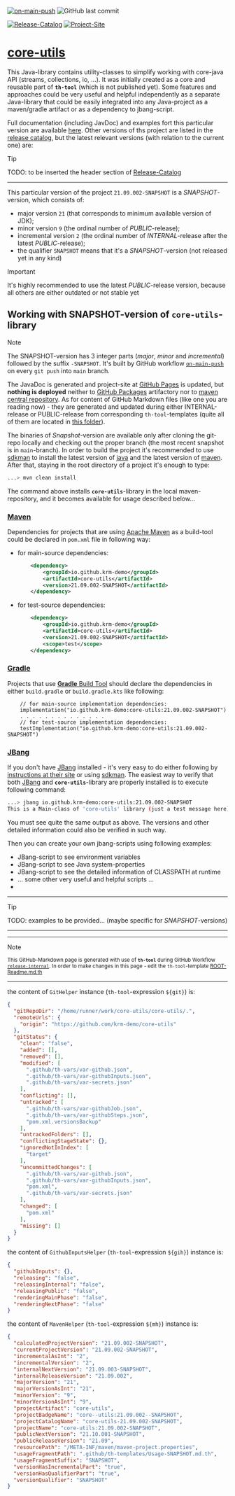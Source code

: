 [![on-main-push](https://github.com/krm-demo/core-utils/actions/workflows/on-main-push.yml/badge.svg?event=push)](https://github.com/krm-demo/core-utils/actions/workflows/on-main-push.yml)
![GitHub last commit](https://img.shields.io/github/last-commit/krm-demo/core-utils)

[![Release-Catalog](https://img.shields.io/badge/GH--Pages-Release_Catalog-blue)](https://krm-demo.github.io/core-utils/)
[![Project-Site](https://img.shields.io/badge/GH--Pages-core--utils:21.09.002--SNAPSHOT-blue)](https://krm-demo.github.io/core-utils/core-utils-21.09.002-SNAPSHOT)

# <u>core-utils</u>

This Java-library contains utility-classes to simplify working with core-java API (streams, collections, io, ...).
It was initially created as a core and reusable part of **`th-tool`** (which is not published yet).
Some features and approaches could be very useful and helpful independently as a separate Java-library
that could be easily integrated into any Java-project as a maven/gradle artifact or as a dependency to jbang-script.

Full documentation (including JavDoc) and examples fort this particular version are available [here](https://krm-demo.github.io/core-utils/core-utils-21.09.002-SNAPSHOT).
Other versions of ths project are listed in the [release catalog](https://krm-demo.github.io/core-utils/),
but the latest relevant versions (with relation to the current one) are:

> [!TIP]
> TODO: to be inserted the header section of [Release-Catalog](https://krm-demo.github.io/core-utils/)

---

This particular version of the project `21.09.002-SNAPSHOT` is a _SNAPSHOT_-version, which consists of:
- major version `21` (that corresponds to minimum available version of JDK);
- minor version `9` (the ordinal number of _PUBLIC_-release);
- incremental version  `2` (the ordinal number of _INTERNAL_-release after the latest _PUBLIC_-release);
- the qualifier `SNAPSHOT` means that it's a _SNAPSHOT_-version (not released yet in any kind)

> [!IMPORTANT]
> It's highly recommended to use the latest _PUBLIC_-release version, because all others are either outdated or not stable yet

## Working with SNAPSHOT-version of `core-utils`-library

> [!NOTE]
> The SNAPSHOT-version has 3 integer parts (_major_, _minor_ and _incremental_) followed by the suffix `-SNAPSHOT`.
> It's built by GitHub workflow [`on-main-push`](https://github.com/krm-demo/core-utils/actions/workflows/on-main-push.yml) on every `git push` into `main` branch.

The JavaDoc is generated and project-site at [GitHub Pages](https://docs.github.com/en/pages) is updated,
but **nothing is deployed** neither to [GitHub Packages](https://docs.github.com/en/packages/learn-github-packages/introduction-to-github-packages)
artifactory nor to [maven central repository](https://central.sonatype.com/).
As for content of GitHub Markdown files (like one you are reading now) - they are generated and updated
during either INTERNAL-release or PUBLIC-release from corresponding `th-tool`-templates (quite all of them
are located in [this folder](.github/th-templates)).

The binaries of _Snapshot_-version are available only after cloning the git-repo locally and
checking out the proper branch (the most recent snapshot is in `main`-branch).
In order to build the project it's recommended to use [sdkman](https://sdkman.io/) to install the latest version
of [java](https://sdkman.io/jdks/) and the latest version of [maven](https://sdkman.io/sdks/maven/). 
After that, staying in the root directory of a project it's enough to type:
```bash
...> mvn clean install
```
The command above installs **`core-utils`**-library 
in the local maven-repository, and it becomes available for usage described below...

### [Maven](https://maven.apache.org/)
Dependencies for projects that are using [Apache Maven](https://maven.apache.org/) as a build-tool 
could be declared in `pom.xml` file in following way:
- for main-source dependencies:
    ```XML
        <dependency>
            <groupId>io.github.krm-demo</groupId>
            <artifactId>core-utils</artifactId>
            <version>21.09.002-SNAPSHOT</artifactId>
        </dependency>
    ```
- for test-source dependencies:
    ```XML
        <dependency>
            <groupId>io.github.krm-demo</groupId>
            <artifactId>core-utils</artifactId>
            <version>21.09.002-SNAPSHOT</artifactId>
            <scope>test</scope>
        </dependency>
    ```
### [Gradle](https://gradle.org/)
Projects that use [**Gradle** Build Tool](https://gradle.org/) should declare the dependencies 
in either `build.gradle` or `build.gradle.kts` like following: 
```Gradle
    // for main-source implementation dependencies:
    implementation("io.github.krm-demo:core-utils:21.09.002-SNAPSHOT")
    . . . . . . . . . . . . . .
    // for test-source implementation dependencies:
    testImplementation("io.github.krm-demo:core-utils:21.09.002-SNAPSHOT")
```

### [JBang](https://www.jbang.dev/)

If you don't have [JBang](https://www.jbang.dev/) installed - it's very easy to do
either following by [instructions at their site](https://www.jbang.dev/download/) 
or using [sdkman](https://sdkman.io/sdks/jbang/). The easiest way to verify that
both [JBang](https://www.jbang.dev/) and **`core-utils`**-library 
are properly installed is to execute following command:

```bash
...> jbang io.github.krm-demo:core-utils:21.09.002-SNAPSHOT
This is a Main-class of 'core-utils' library (just a test message here)
```
You must see quite the same output as above. The versions and other detailed information could also be verified in such way.

Then you can create your own jbang-scripts using following examples:
- JBang-script to see environment variables
- JBang-script to see Java system-properties
- JBang-script to see the detailed information of CLASSPATH at runtime
- ... some other very useful and helpful scripts ...
- 

---
> [!TIP]
> TODO: examples to be provided... (maybe specific for _SNAPSHOT_-versions)
---



---

> [!NOTE]
> <small>This GitHub-Markdown page is generated with use of **`th-tool`** 
> during GitHub Workflow [`release-internal`](https://github.com/krm-demo/core-utils/actions/runs/18211981103).
> In order to make changes in this page - edit the `th-tool`-template 
> [ROOT-Readme.md.th](https://github.com/krm-demo/core-utils/blob/main/.github/th-templates/ROOT-Readme.md.th)</small>

---

the content of `GitHelper` instance (`th-tool`-expression `${git}`) is:
```json
{
  "gitRepoDir": "/home/runner/work/core-utils/core-utils/.",
  "remoteUrls": {
    "origin": "https://github.com/krm-demo/core-utils"
  },
  "gitStatus": {
    "clean": "false",
    "added": [],
    "removed": [],
    "modified": [
      ".github/th-vars/var-github.json",
      ".github/th-vars/var-githubInputs.json",
      ".github/th-vars/var-secrets.json"
    ],
    "conflicting": [],
    "untracked": [
      ".github/th-vars/var-githubJob.json",
      ".github/th-vars/var-githubSteps.json",
      "pom.xml.versionsBackup"
    ],
    "untrackedFolders": [],
    "conflictingStageState": {},
    "ignoredNotInIndex": [
      "target"
    ],
    "uncommittedChanges": [
      ".github/th-vars/var-github.json",
      ".github/th-vars/var-githubInputs.json",
      "pom.xml",
      ".github/th-vars/var-secrets.json"
    ],
    "changed": [
      "pom.xml"
    ],
    "missing": []
  }
}
```

the content of `GithubInputsHelper` (`th-tool`-expression `${gih}`) instance is:
```json
{
  "githubInputs": {},
  "releasing": "false",
  "releasingInternal": "false",
  "releasingPublic": "false",
  "renderingMainPhase": "false",
  "renderingNextPhase": "false"
}
```

the content of `MavenHelper` (`th-tool`-expression `${mh}`) instance is:
```json
{
  "calculatedProjectVersion": "21.09.002-SNAPSHOT",
  "currentProjectVersion": "21.09.002-SNAPSHOT",
  "incrementalAsInt": "2",
  "incrementalVersion": "2",
  "internalNextVersion": "21.09.003-SNAPSHOT",
  "internalReleaseVersion": "21.09.002",
  "majorVersion": "21",
  "majorVersionAsInt": "21",
  "minorVersion": "9",
  "minorVersionAsInt": "9",
  "projectArtifact": "core-utils",
  "projectBadgeName": "core--utils:21.09.002--SNAPSHOT",
  "projectCatalogName": "core-utils-21.09.002-SNAPSHOT",
  "projectName": "core-utils:21.09.002-SNAPSHOT",
  "publicNextVersion": "21.10.001-SNAPSHOT",
  "publicReleaseVersion": "21.09",
  "resourcePath": "/META-INF/maven/maven-project.properties",
  "usageFragmentPath": ".github/th-templates/Usage-SNAPSHOT.md.th",
  "usageFragmentSuffix": "SNAPSHOT",
  "versionHasIncrementalPart": "true",
  "versionHasQualifierPart": "true",
  "versionQualifier": "SNAPSHOT"
}
```

